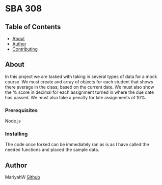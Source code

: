 # SBA 308

## Table of Contents

- [About](#about)
- [Author](#author)
- [Contributing](../CONTRIBUTING.md)

## About <a name = "about"></a>

In this project we are tasked with taking in several types of data for a mock course. We must create and array of objects for each student that shows there average in the class; based on the current date. We must also show the % score in decimal for each assignment turned in where the due date has passed. We must also take a penalty for late assignments of 10%.


### Prerequisites

Node.js


### Installing

The code once forked can be immediately ran as is as I have called the needed functions and placed the sample data. 

## Author <a name = "author"></a>

MariyahW
[Github](https://github.com/MariyahW)